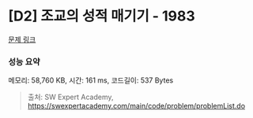 # [D2] 조교의 성적 매기기 - 1983 

[문제 링크](https://swexpertacademy.com/main/code/problem/problemDetail.do?contestProbId=AV5PwGK6AcIDFAUq) 

### 성능 요약

메모리: 58,760 KB, 시간: 161 ms, 코드길이: 537 Bytes



> 출처: SW Expert Academy, https://swexpertacademy.com/main/code/problem/problemList.do